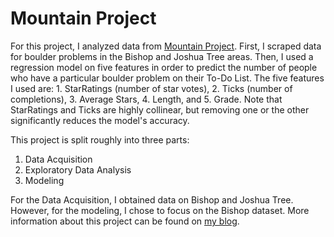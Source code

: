 # Mountain Project

For this project, I analyzed data from [Mountain Project](https://www.mountainproject.com). First, I scraped data for boulder problems in the Bishop and Joshua Tree areas. Then, I used a regression model on five features in order to predict the number of people who have a particular boulder problem on their To-Do List. The five features I used are: 1. StarRatings (number of star votes), 2. Ticks (number of completions), 3. Average Stars, 4. Length, and 5. Grade. Note that StarRatings and Ticks are highly collinear, but removing one or the other significantly reduces the model's accuracy.

This project is split roughly into three parts:

1. Data Acquisition
2. Exploratory Data Analysis
3. Modeling

For the Data Acquisition, I obtained data on Bishop and Joshua Tree. However, for the modeling, I chose to focus on the Bishop dataset. More information about this project can be found on [my blog](https://harrisonized.github.io/2019/06/03/Project-2.html). 